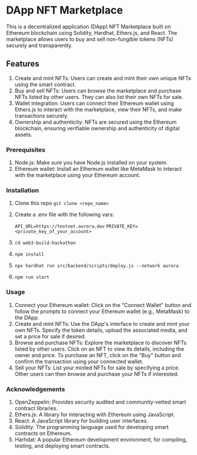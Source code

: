 # DApp NFT Marketplace

This is a decentralized application (DApp) NFT Marketplace built on Ethereum blockchain using Solidity, Hardhat, Ethers.js, and React. The marketplace allows users to buy and sell non-fungible tokens (NFTs) securely and transparently.

## Features
1. Create and mint NFTs: Users can create and mint their own unique NFTs using the smart contract.
2. Buy and sell NFTs: Users can browse the marketplace and purchase NFTs listed by other users. They can also list their own NFTs for sale.
3. Wallet integration: Users can connect their Ethereum wallet using Ethers.js to interact with the marketplace, view their NFTs, and make transactions securely.
4. Ownership and authenticity: NFTs are secured using the Ethereum blockchain, ensuring verifiable ownership and authenticity of digital assets.

### Prerequisites
1. Node.js: Make sure you have Node.js installed on your system.
2. Ethereum wallet: Install an Ethereum wallet like MetaMask to interact with the marketplace using your Ethereum account.

### Installation
1. Clone this repo
    ```git clone <repo_name>```
2. Create a .env file with the following vars:
   
    ```API_URL=https://testnet.aurora.dev```
    ```PRIVATE_KEY=<private_key_of_your_account>```
3. ```cd web3-build-hackathon```
4. ```npm install```
5. ```npx hardhat run src/backend/scripts/deploy.js --network aurora```
6. ```npm run start```

### Usage
1. Connect your Ethereum wallet: Click on the "Connect Wallet" button and follow the prompts to connect your Ethereum wallet (e.g., MetaMask) to the DApp.
2. Create and mint NFTs: Use the DApp's interface to create and mint your own NFTs. Specify the token details, upload the associated media, and set a price for sale if desired.
3. Browse and purchase NFTs: Explore the marketplace to discover NFTs listed by other users. Click on an NFT to view its details, including the owner and price. To purchase an NFT, click on the "Buy" button and confirm the transaction using your connected wallet.
4. Sell your NFTs: List your minted NFTs for sale by specifying a price. Other users can then browse and purchase your NFTs if interested.

### Acknowledgements
1. OpenZeppelin: Provides security audited and community-vetted smart contract libraries.
2. Ethers.js: A library for interacting with Ethereum using JavaScript.
3. React: A JavaScript library for building user interfaces.
4. Solidity: The programming language used for developing smart contracts on Ethereum.
5. Harhdat: A popular Ethereum development environment, for compiling, testing, and deploying smart contracts.